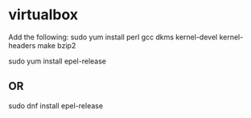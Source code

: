 # virtualbox

Add the following:
sudo yum install perl gcc dkms kernel-devel kernel-headers make bzip2

sudo yum install epel-release
## OR ##
sudo dnf install epel-release
